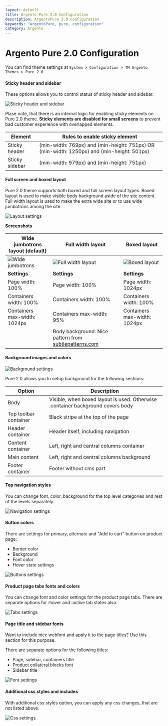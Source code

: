 ```yaml
---
layout: default
title: Argento Pure 2.0 Configuration
description: ArgentoPure 2.0 configuration
keywords: "ArgentoPure, pure, configuration"
category: Argento
---
```


# Argento Pure 2.0 Configuration

You can find theme settings at `System > Configuration > TM Argento Themes > Pure 2.0`

#### Sticky header and sidebar

These options allows you to control status of sticky header and sidebar.

![Sticky header and sidebar](/images/argento/pure2/configuration/sticky_elements.png)

Plase note, that there is an internal logic for enabling sticky elements on
Pure 2.0 theme. **Sticky elements are disabled for small screens** to prevent bad
customer experience with overlapped elements.

Element | Rules to enable sticky element
--------|-------------------------------
Sticky header | (min-width: 769px) and (min-height: 751px) OR (min-width: 1250px) and (min-height: 501px)
Sticky sidebar | (min-width: 979px) and (min-height: 751px)

#### Full screen and boxed layout

Pure 2.0 theme supports both boxed and full screen layout types. Boxed layout is
used to make visible body background aside of the site content. Full width layout
is used to make the extra wide site or to use wide jumbotrons among the site.

![Layout settings](/images/argento/pure2/configuration/layout.png)

**Screenshots**

Wide jumbotrons layout (default) | Full width layout | Boxed layout
---------------------------------|-------------------|-------------
![Wide jumbotrons](/images/argento/pure2/configuration/layout/resized/wide_jumbotrons.png) | ![Full width layout](/images/argento/pure2/configuration/layout/resized/full_width.png) | ![Boxed layout](/images/argento/pure2/configuration/layout/resized/boxed.png)
**Settings** | **Settings** | **Settings**
Page width: 100% | Page width: 100% | Page width: 1024px
Containers width: 100% | Containers width: 100% | Containers width: 100%
Containers max-width: 1024px | Containers max-width: 95% | Containers max-width: 1024px
 | | Body background: Nice pattern from [subtlepatterns.com](http://subtlepatterns.com/)

#### Background images and colors

![Background settings](/images/argento/pure2/configuration/background.png)

Pure 2.0 allows you to setup background for the following sections:

Option | Description
-------|------------
Body | Visible, when boxed layout is used. Otherwise .container background covers body
Top toolbar container | Black stripe at the top of the page
Header container | Header itself, including navigation
Content container | Left, right and central columns container
Main content | Left, right and central columns background
Footer container | Footer without cms part

#### Top navigation styles

You can change font, color, background for the top level categories
and rest of the levels separately.

![Navigation settings](/images/argento/pure2/configuration/navigation.png)

#### Button colors

There are settings for primary, alternate and "Add to cart" button on product page:

- Border color
- Background
- Font color
- Hover state settings

![Buttons settings](/images/argento/pure2/configuration/button.png)

#### Product page tabs fonts and colors

You can change font and color settings for the product page tabs. There are
separate options for :hover and :active tab states also.

![Tabs settings](/images/argento/pure2/configuration/tabs.png)

#### Page title and sidebar fonts

Want to include nice webfont and apply it to the page titles? Use this section
for this purpose.

There are separate options for the following titles:

- Page, sidebar, containers title
- Product collateral blocks font
- Sidebar title

![Font settings](/images/argento/pure2/configuration/font.png)

#### Additional css styles and includes

With additional css styles option, you can apply any css changes, that are not
listed above.

![Css settings](/images/argento/pure2/configuration/css.png)
